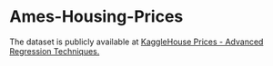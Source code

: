 # Ames-Housing-Prices

The dataset is publicly available at <a href="https://www.kaggle.com/c/house-prices-advanced-regression-techniques/" target="_blank" rel="noopener noreferrer"> KaggleHouse Prices - Advanced Regression Techniques.</a>
